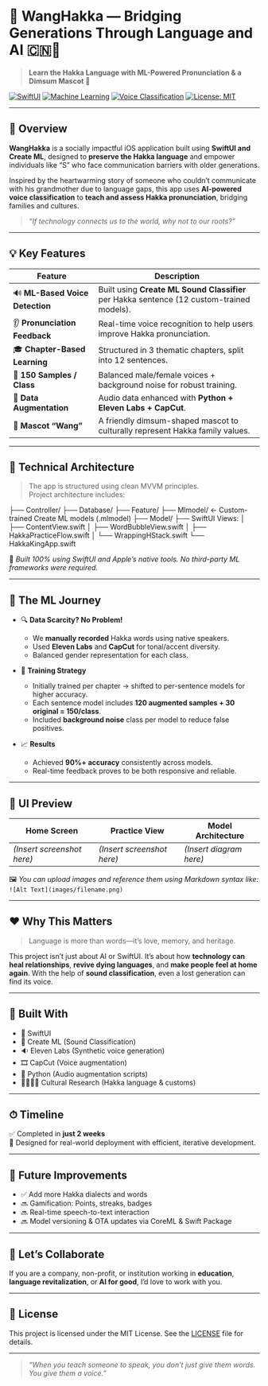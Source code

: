 # 🌟 WangHakka — Bridging Generations Through Language and AI 🇨🇳🧠

> **Learn the Hakka Language with ML-Powered Pronunciation & a Dimsum Mascot 🍜**

[![SwiftUI](https://img.shields.io/badge/SwiftUI-Framework-orange?logo=swift)](https://developer.apple.com/xcode/swiftui/)
[![Machine Learning](https://img.shields.io/badge/Machine%20Learning-CreateML-green?logo=apple)](https://developer.apple.com/machine-learning/)
[![Voice Classification](https://img.shields.io/badge/Sound%20AI-Voice%20Classification-blue)](https://developer.apple.com/documentation/createml/mlsoundsclassifier)
[![License: MIT](https://img.shields.io/badge/License-MIT-yellow.svg)](https://opensource.org/licenses/MIT)

---

## 📖 Overview

**WangHakka** is a socially impactful iOS application built using **SwiftUI and Create ML**, designed to **preserve the Hakka language** and empower individuals like “S” who face communication barriers with older generations.

Inspired by the heartwarming story of someone who couldn’t communicate with his grandmother due to language gaps, this app uses **AI-powered voice classification** to **teach and assess Hakka pronunciation**, bridging families and cultures.

> _“If technology connects us to the world, why not to our roots?”_

---

## 💡 Key Features

| Feature                     | Description |
|----------------------------|-------------|
| 🔊 **ML-Based Voice Detection** | Built using **Create ML Sound Classifier** per Hakka sentence (12 custom-trained models). |
| 👂 **Pronunciation Feedback** | Real-time voice recognition to help users improve Hakka pronunciation. |
| 🎓 **Chapter-Based Learning** | Structured in 3 thematic chapters, split into 12 sentences. |
| 🧠 **150 Samples / Class** | Balanced male/female voices + background noise for robust training. |
| 🤖 **Data Augmentation** | Audio data enhanced with **Python + Eleven Labs + CapCut**. |
| 🥟 **Mascot “Wang”** | A friendly dimsum-shaped mascot to culturally represent Hakka family values. |

---

## 🧠 Technical Architecture

> The app is structured using clean MVVM principles.  
> Project architecture includes:

├── Controller/
├── Database/
├── Feature/
├── Mlmodel/ ← Custom-trained Create ML models (.mlmodel)
├── Model/
├── SwiftUI Views:
│ ├── ContentView.swift
│ ├── WordBubbleView.swift
│ ├── HakkaPracticeFlow.swift
│ └── WrappingHStack.swift
└── HakkaKingApp.swift


🔧 *Built 100% using SwiftUI and Apple’s native tools. No third-party ML frameworks were required.*

---

## 🎯 The ML Journey

- 🔍 **Data Scarcity? No Problem!**
   - We **manually recorded** Hakka words using native speakers.
   - Used **Eleven Labs** and **CapCut** for tonal/accent diversity.
   - Balanced gender representation for each class.

- 🧪 **Training Strategy**
   - Initially trained per chapter → shifted to per-sentence models for higher accuracy.
   - Each sentence model includes **120 augmented samples + 30 original = 150/class**.
   - Included **background noise** class per model to reduce false positives.

- 📈 **Results**
   - Achieved **90%+ accuracy** consistently across models.
   - Real-time feedback proves to be both responsive and reliable.

---

## 📱 UI Preview

| Home Screen | Practice View | Model Architecture |
|-------------|----------------|---------------------|
| *(Insert screenshot here)* | *(Insert screenshot here)* | *(Insert diagram here)* |

🖼️ *You can upload images and reference them using Markdown syntax like:*  
`![Alt Text](images/filename.png)`

---

## ❤️ Why This Matters

> Language is more than words—it’s love, memory, and heritage.

This project isn’t just about AI or SwiftUI. It’s about how **technology can heal relationships**, **revive dying languages**, and **make people feel at home again**. With the help of **sound classification**, even a lost generation can find its voice.

---

## 🏁 Built With

- 🍎 SwiftUI
- 🧠 Create ML (Sound Classification)
- 🔉 Eleven Labs (Synthetic voice generation)
- 🎞️ CapCut (Voice augmentation)
- 🐍 Python (Audio augmentation scripts)
- 👨‍👩‍👧‍👦 Cultural Research (Hakka language & customs)

---

## ⏱ Timeline

✅ Completed in **just 2 weeks**  
💼 Designed for real-world deployment with efficient, iterative development.

---

## 🚀 Future Improvements

- ✅ Add more Hakka dialects and words
- 🔜 Gamification: Points, streaks, badges
- 🔜 Real-time speech-to-text interaction
- 🔜 Model versioning & OTA updates via CoreML & Swift Package

---

## 🤝 Let’s Collaborate

If you are a company, non-profit, or institution working in **education**, **language revitalization**, or **AI for good**, I’d love to work with you.

---

## 📜 License

This project is licensed under the MIT License. See the [LICENSE](./LICENSE) file for details.

---

> _“When you teach someone to speak, you don’t just give them words. You give them a voice.”_
